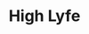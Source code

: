 ---
ee_id_thing: '4251'
site: '1'
type: '2'
inv_num: 2015-001
add_credit:
url: 2015-001-high-lyfe
title: High Lyfe
year: '2015'
display_year: '2015'
medium: Foam pool noodles, one The Broodle, sweatband, tube-socks, tailored Hooters
  sweatpant leg, Coors Light beer can, tailored legging
dims: 140 cm x variable width x variable depth
pitch:
ps:
live_url:
youtube:
related_code:
imgs: high-lyfe-2015-001-full-database-JH.jpg,high-lyfe-2015-001-detail-2-database-JH.jpg,high-lyfe-2015-001-detail-1-database-JH.jpg
subheading:
download:
commission:
related:
layout: things-i-made
---